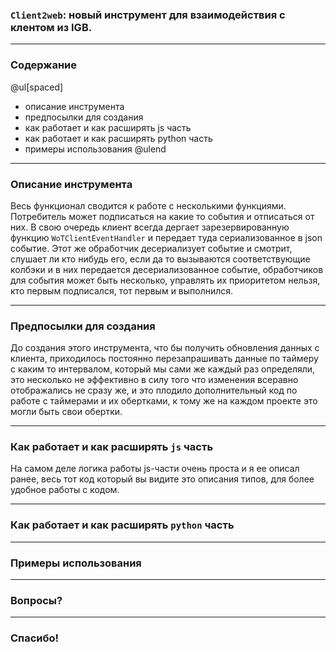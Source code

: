 ### `Client2web`: новый инструмент для взаимодействия с клентом из IGB.

---

### Содержание

@ul[spaced]
- описание инструмента
- предпосылки для создания
- как работает и как расширять js часть
- как работает и как расширять python часть
- примеры использования
@ulend

---

### Описание инструмента

Весь функционал сводится к работе с несколькими функциями. Потребитель может подписаться на какие то события и отписаться от них.
В свою очередь клиент всегда дергает зарезервированную функцию `WoTClientEventHandler` и передает туда сериализованное в json событие.
Этот же обработчик десериализует событие и смотрит, слушает ли кто нибудь его, если да то вызываются соответствующие колбэки и в них передается
десериализованное событие, обработчиков для события может быть несколько, управлять их приоритетом нельзя, кто первым 
подписался, тот первым и выполнился.

---

### Предпосылки для создания

До создания этого инструмента, что бы получить обновления данных с клиента, приходилось постоянно перезапрашивать данные 
по таймеру с каким то интервалом, который мы сами же каждый раз определяли, это несколько не эффективно в силу того что 
изменения всеравно отображались не сразу же, и это плодило дополнительный код по работе с таймерами и их обертками, к тому
же на каждом проекте это могли быть свои обертки.

---

### Как работает и как расширять `js` часть

На самом деле логика работы js-части очень проста и я ее описал ранее, весь тот код который вы видите это описания типов, 
для более удобное работы с кодом.

---

### Как работает и как расширять `python` часть

---

### Примеры использования

---

### Вопросы?

---

### Спасибо!
